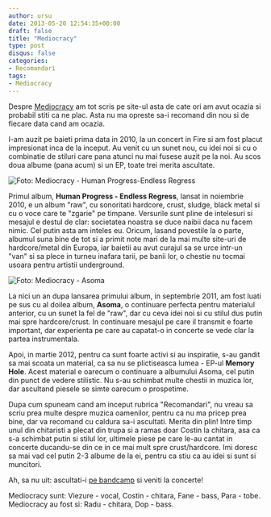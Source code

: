 ```yaml
---
author: ursu
date: 2013-05-20 12:54:35+00:00
draft: false
title: "Mediocracy"
type: post
disqus: false
categories:
- Recomandari
tags:
- Mediocracy
---
```

Despre [Mediocracy](https://www.facebook.com/mediocracy1) am tot scris pe site-ul asta de cate ori am avut ocazia si probabil stiti ca ne plac. Asta nu ma opreste sa-i recomand din nou si de fiecare data cand am ocazia.

I-am auzit pe baieti prima data in 2010, la un concert in Fire si am fost placut impresionat inca de la inceput. Au venit cu un sunet nou, cu idei noi si cu o combinatie de stiluri care pana atunci nu mai fusese auzit pe la noi. Au scos doua albume (pana acum) si un EP, toate trei merita ascultate.

![Foto: Mediocracy - Human Progress-Endless Regress](/img/a1822890112_2-150x150.jpg)


Primul album, **Human Progress - Endless Regress**, lansat in noiembrie 2010, e un album "raw", cu sonoritati hardcore, crust, sludge, black metal si cu o voce care te "zgarie" pe timpane. Versurile sunt pline de intelesuri si mesajul e destul de clar: societatea noastra se duce naibii daca nu facem nimic. Cel putin asta am inteles eu. Oricum, lasand povestile la o parte, albumul suna bine de tot si a primit note mari de la mai multe site-uri de hardcore/metal din Europa, iar baietii au avut curajul sa se urce intr-un "van" si sa plece in turneu inafara tarii, pe banii lor, o chestie nu tocmai usoara pentru artistii underground.

![Foto: Mediocracy - Asoma](/img/a0514444088_2-150x150.jpg)


La nici un an dupa lansarea primului album, in septembrie 2011, am fost luati pe sus cu al doilea album, **Asoma**, o continuare perfecta pentru materialul anterior, cu un sunet la fel de "raw", dar cu ceva idei noi si cu stilul dus putin mai spre hardcore/crust. In continuare mesajul pe care il transmit e foarte important, dar experienta pe care au capatat-o in concerte se vede clar la partea instrumentala.

Apoi, in martie 2012, pentru ca sunt foarte activi si au inspiratie, s-au gandit sa mai scoata un material, ca sa nu se plictiseasca lumea - EP-ul **Memory Hole**. Acest material e oarecum o continuare a albumului Asoma, cel putin din punct de vedere stilistic. Nu s-au schimbat multe chestii in muzica lor, dar ascultand piesele se simte oarecum o prospetime.

Dupa cum spuneam cand am inceput rubrica "Recomandari", nu vreau sa scriu prea multe despre muzica oamenilor, pentru ca nu ma pricep prea bine, dar va recomand cu caldura sa-i ascultati. Merita din plin! Intre timp unul din chitaristi a plecat din trupa si a ramas doar Costin la chitara, asa ca s-a schimbat putin si stilul lor, ultimele piese pe care le-au cantat in concerte ducandu-se din ce in ce mai mult spre crust/hardcore. Imi doresc sa mai vad cel putin 2-3 albume de la ei, pentru ca stiu ca au idei si sunt si muncitori.

Ah, sa nu uit: ascultati-i [pe bandcamp](https://mediocracy.bandcamp.com) si veniti la concerte!

Mediocracy sunt: Viezure - vocal, Costin - chitara, Fane - bass, Para - tobe. Mediocracy au fost si: Radu - chitara, Dop - bass.
